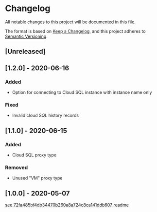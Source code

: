 # Changelog
All notable changes to this project will be documented in this file.

The format is based on [Keep a Changelog](https://keepachangelog.com/en/1.0.0/),
and this project adheres to [Semantic Versioning](https://semver.org/spec/v2.0.0.html).

## [Unreleased]

## [1.2.0] - 2020-06-16
### Added
- Option for connecting to Cloud SQL instance with instance name only

### Fixed
- Invalid cloud SQL history records

## [1.1.0] - 2020-06-15
### Added
- Cloud SQL proxy type

### Removed
- Unused "VM" proxy type

## [1.0.0] - 2020-05-07
[see 72fa485bf4db34470b260a8a724c8ca141ddb607 readme](https://github.com/AckeeCZ/goproxie/blob/72fa485bf4db34470b260a8a724c8ca141ddb607/README.md#user-manual)
